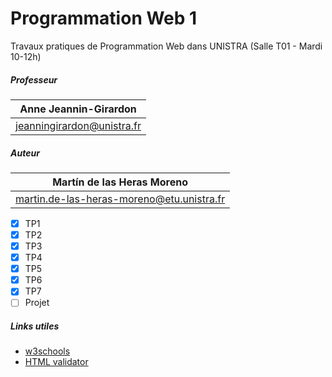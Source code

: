 # Programmation Web 1

Travaux pratiques de Programmation Web dans UNISTRA (Salle T01 - Mardi 10-12h)

##### Professeur
| Anne Jeannin-Girardon
| --------------------------
| jeanningirardon@unistra.fr

##### Auteur
| Martín de las Heras Moreno
| --------------------------
|martin.de-las-heras-moreno@etu.unistra.fr

 - [x] TP1
 - [x] TP2
 - [x] TP3
 - [x] TP4
 - [x] TP5
 - [x] TP6
 - [x] TP7
 - [ ] Projet

##### Links utiles
 - [w3schools](w3schools.com)
 - [HTML validator](https://validator.w3.org/#validate_by_upload)

